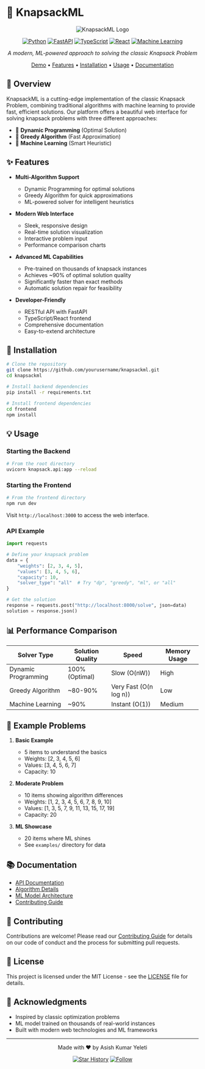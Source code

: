 # 🎒 KnapsackML

<div align="center">

![KnapsackML Logo](https://img.shields.io/badge/🎒-KnapsackML-00C853?style=for-the-badge)

[![Python](https://img.shields.io/badge/Python-3.8%2B-blue?style=flat-square&logo=python)](https://www.python.org/)
[![FastAPI](https://img.shields.io/badge/FastAPI-modern-009688?style=flat-square&logo=fastapi)](https://fastapi.tiangolo.com/)
[![TypeScript](https://img.shields.io/badge/TypeScript-4.x-blue?style=flat-square&logo=typescript)](https://www.typescriptlang.org/)
[![React](https://img.shields.io/badge/React-18.x-61DAFB?style=flat-square&logo=react)](https://reactjs.org/)
[![Machine Learning](https://img.shields.io/badge/ML-Powered-FF69B4?style=flat-square&logo=tensorflow)](https://scikit-learn.org/)

*A modern, ML-powered approach to solving the classic Knapsack Problem*

[Demo](#demo) • [Features](#✨-features) • [Installation](#🚀-installation) • [Usage](#💡-usage) • [Documentation](#📚-documentation)

</div>

## 🌟 Overview

KnapsackML is a cutting-edge implementation of the classic Knapsack Problem, combining traditional algorithms with machine learning to provide fast, efficient solutions. Our platform offers a beautiful web interface for solving knapsack problems with three different approaches:

- 🎯 **Dynamic Programming** (Optimal Solution)
- 🚀 **Greedy Algorithm** (Fast Approximation)
- 🧠 **Machine Learning** (Smart Heuristic)

## ✨ Features

- **Multi-Algorithm Support**
  - Dynamic Programming for optimal solutions
  - Greedy Algorithm for quick approximations
  - ML-powered solver for intelligent heuristics

- **Modern Web Interface**
  - Sleek, responsive design
  - Real-time solution visualization
  - Interactive problem input
  - Performance comparison charts

- **Advanced ML Capabilities**
  - Pre-trained on thousands of knapsack instances
  - Achieves ~90% of optimal solution quality
  - Significantly faster than exact methods
  - Automatic solution repair for feasibility

- **Developer-Friendly**
  - RESTful API with FastAPI
  - TypeScript/React frontend
  - Comprehensive documentation
  - Easy-to-extend architecture

## 🚀 Installation

```bash
# Clone the repository
git clone https://github.com/yourusername/knapsackml.git
cd knapsackml

# Install backend dependencies
pip install -r requirements.txt

# Install frontend dependencies
cd frontend
npm install
```

## 💡 Usage

### Starting the Backend

```bash
# From the root directory
uvicorn knapsack.api:app --reload
```

### Starting the Frontend

```bash
# From the frontend directory
npm run dev
```

Visit `http://localhost:3000` to access the web interface.

### API Example

```python
import requests

# Define your knapsack problem
data = {
    "weights": [2, 3, 4, 5],
    "values": [3, 4, 5, 6],
    "capacity": 10,
    "solver_type": "all"  # Try "dp", "greedy", "ml", or "all"
}

# Get the solution
response = requests.post("http://localhost:8000/solve", json=data)
solution = response.json()
```

## 📊 Performance Comparison

| Solver Type | Solution Quality | Speed | Memory Usage |
|-------------|-----------------|-------|--------------|
| Dynamic Programming | 100% (Optimal) | Slow (O(nW)) | High |
| Greedy Algorithm | ~80-90% | Very Fast (O(n log n)) | Low |
| Machine Learning | ~90% | Instant (O(1)) | Medium |

## 🧪 Example Problems

1. **Basic Example**
   - 5 items to understand the basics
   - Weights: [2, 3, 4, 5, 6]
   - Values: [3, 4, 5, 6, 7]
   - Capacity: 10

2. **Moderate Problem**
   - 10 items showing algorithm differences
   - Weights: [1, 2, 3, 4, 5, 6, 7, 8, 9, 10]
   - Values: [1, 3, 5, 7, 9, 11, 13, 15, 17, 19]
   - Capacity: 20

3. **ML Showcase**
   - 20 items where ML shines
   - See `examples/` directory for data

## 📚 Documentation

- [API Documentation](http://localhost:8000/docs)
- [Algorithm Details](./docs/algorithms.md)
- [ML Model Architecture](./docs/ml_model.md)
- [Contributing Guide](./CONTRIBUTING.md)

## 🤝 Contributing

Contributions are welcome! Please read our [Contributing Guide](CONTRIBUTING.md) for details on our code of conduct and the process for submitting pull requests.

## 📜 License

This project is licensed under the MIT License - see the [LICENSE](LICENSE) file for details.

## 🙏 Acknowledgments

- Inspired by classic optimization problems
- ML model trained on thousands of real-world instances
- Built with modern web technologies and ML frameworks

---

<div align="center">
Made with ❤️ by Asish Kumar Yeleti

[![Star History](https://img.shields.io/github/stars/yourusername/knapsackml?style=social)](https://github.com/yourusername/knapsackml/stargazers)
[![Follow](https://img.shields.io/github/followers/yourusername?style=social)](https://github.com/yourusername)
</div>
